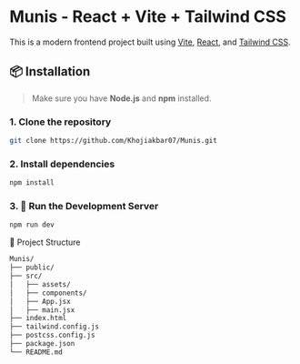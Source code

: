 # Munis - React + Vite + Tailwind CSS

This is a modern frontend project built using [Vite](https://vitejs.dev/), [React](https://reactjs.org/), and [Tailwind CSS](https://tailwindcss.com/).

## 📦 Installation

> Make sure you have **Node.js** and **npm** installed.

### 1. Clone the repository

```bash
git clone https://github.com/Khojiakbar07/Munis.git
```

### 2. Install dependencies

```bash
npm install
```

### 3. 🚀 Run the Development Server

```bash
npm run dev
```
📁 Project Structure

```bash
Munis/
├── public/
├── src/
│   ├── assets/
│   ├── components/
│   ├── App.jsx
│   ├── main.jsx
├── index.html
├── tailwind.config.js
├── postcss.config.js
├── package.json
└── README.md

```

